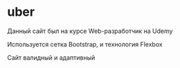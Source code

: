 # uber
Данный сайт был на курсе Web-разработчик на Udemy

Используется сетка Bootstrap, и технология Flexbox

Сайт валидный и адаптивный

